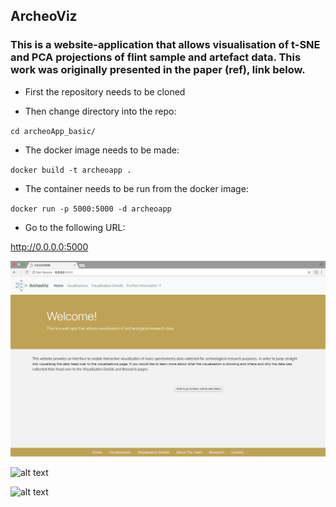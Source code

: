 ## ArcheoViz


### This is a website-application that allows visualisation of t-SNE and PCA projections of flint sample and artefact data. This work was originally presented in the paper (ref), link below. 


* First the repository needs to be cloned

* Then change directory into the repo:

`cd archeoApp_basic/`

* The docker image needs to be made:

`docker build -t archeoapp .`

* The container needs to be run from the docker image:

`docker run -p 5000:5000 -d archeoapp`

* Go to the following URL:

http://0.0.0.0:5000

![alt text](screenshots/archeo_home.png "Home")

![alt text](https://github.com/Robbie632/archeoApp_basic/tree/master/screenshots/archeo_form.png "form")

![alt text](https://github.com/Robbie632/archeoApp_basic/tree/master/screenshots/archeo_viz.png "visualisation")





